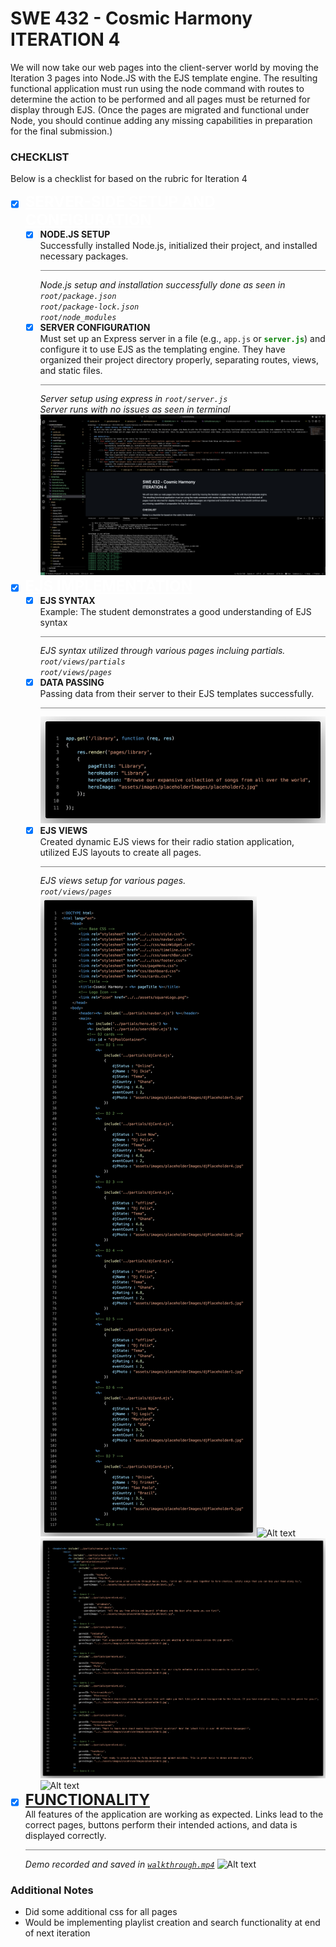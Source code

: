 # SWE 432 - Cosmic Harmony <br>ITERATION 4
We will now take our web pages into the client-server world by moving the Iteration 3 pages into Node.JS with the EJS template engine. The resulting functional application must run using the node command with routes to determine the action to be performed and all pages must be returned for display through EJS. (Once the pages are migrated and functional under Node, you should continue adding any missing capabilities in preparation for the final submission.)

### CHECKLIST<br>
Below is a checklist for based on the rubric for Iteration 4
- [x] <font color="white" size= "5" style="font-weight: bold; text-transform: uppercase; text-decoration: underline;">Server-Side Setup and Configuration</font>
    - [x] <font style="font-weight: bold; text-transform: uppercase;">Node.js setup</font><br> 
            Successfully installed Node.js, initialized their project, and installed necessary packages.
            <hr style="height:0.25px;border-width:0;color:gray;background-color:gray">
            <font style = "font-style: italic;">Node.js setup and installation successfully done as seen in<br>`root/package.json`<br>`root/package-lock.json`<br>`root/node_modules`</font>
    - [x] <font style="font-weight: bold; text-transform: uppercase;">Server Configuration</font><br>
            Must set up an Express server in a file (e.g., `app.js` or <font color = green style="font-weight: bold;">`server.js`</font>) and configure it to use EJS as the templating engine.
            They have organized their project directory properly, separating routes, views, and static files.
            <hr style="height:0.25px;border-width:0;color:gray;background-color:gray">
            <font style = "font-style: italic;">Server setup using express in `root/server.js`<br>Server runs with no issues as seen in terminal</font>
            ![Alt text](ServerRunning.png)
- [x] <font color="white" size= "5" style="font-weight: bold; text-transform: uppercase; text-decoration: underline;">EJS Implementation</font>
    - [x] <font style="font-weight: bold; text-transform: uppercase;">EJS Syntax</font><br>
            Example: The student demonstrates a good understanding of EJS syntax
            <hr style="height:0.25px;border-width:0;color:gray;background-color:gray">
            <font style = "font-style: italic;">EJS syntax utilized through various pages incluing partials.<br>`root/views/partials`<br>`root/views/pages`</font>
    - [x] <font style="font-weight: bold; text-transform: uppercase;">Data Passing</font><br>
            Passing data from their server to their EJS templates successfully. 
            <hr style="height:0.25px;border-width:0;color:gray;background-color:gray">
            ![Alt text](DataPass.png)
    - [x] <font style="font-weight: bold; text-transform: uppercase;">EJS Views</font><br>
            Created dynamic EJS views for their radio station application, utilized EJS layouts to create all pages.
            <hr style="height:0.25px;border-width:0;color:gray;background-color:gray">
            <font style = "font-style: italic;">EJS views setup for various pages.<br>`root/views/pages`</font>
            ![Alt text](DJpoolEJS.png)![Alt text](DJPoolScreen.png)<br>
            ![Alt text](LibraryEJS.png)![Alt text](LibraryScreen.png)
- [x] <font size = "5" style="font-weight: bold; text-transform: uppercase; text-decoration: underline;">Functionality</font><br>
            All features of the application are working as expected. Links lead to the correct pages, buttons 
            perform their intended actions, and data is displayed correctly. 
            <hr style="height:0.25px;border-width:0;color:gray;background-color:gray">
            <font style = "font-style: italic;">Demo recorded and saved in <a href="walkthrough.mp4">`walkthrough.mp4`</a></font>
            ![Alt text](HomeScreenShot.png)

### Additional Notes
- Did some additional css for all pages
- Would be implementing playlist creation and search functionality at end of next iteration
